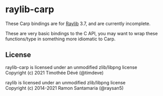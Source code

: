 # raylib-carp

These Carp bindings are for [Raylib](https://www.raylib.com) 3.7, and are
currently incomplete.

These are very basic bindings to the C API, you may want to wrap these
functions/type in something more idiomatic to Carp.

## License
raylib-carp is licensed under an unmodified zlib/libpng license  
Copyright (c) 2021 Timothée Dévé (@timdeve)

raylib is licensed under an unmodified zlib/libpng license  
Copyright (c) 2014-2021 Ramon Santamaria (@raysan5)
